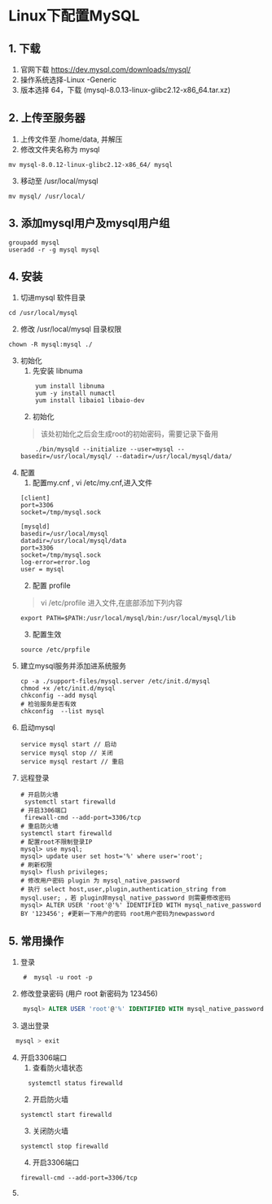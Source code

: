 # Linux下配置MySQL
## 1. 下载
1. 官网下载 https://dev.mysql.com/downloads/mysql/ 
2. 操作系统选择-Linux -Generic
3. 版本选择 64，下载  (mysql-8.0.13-linux-glibc2.12-x86_64.tar.xz)
## 2. 上传至服务器
1. 上传文件至 /home/data, 并解压
2. 修改文件夹名称为 mysql   
  ```text
mv mysql-8.0.12-linux-glibc2.12-x86_64/ mysql 
```
3. 移动至 /usr/local/mysql
```text
mv mysql/ /usr/local/
```
## 3. 添加mysql用户及mysql用户组
```text
groupadd mysql
useradd -r -g mysql mysql
```
## 4. 安装
1. 切进mysql 软件目录
```text
cd /usr/local/mysql
```
2. 修改 /usr/local/mysql 目录权限
```text
chown -R mysql:mysql ./
```
3. 初始化
    1. 先安装 libnuma 
    ```text
        yum install libnuma
        yum -y install numactl
        yum install libaio1 libaio-dev
    ```
    2. 初始化
    > 该处初始化之后会生成root的初始密码，需要记录下备用
    ```text
        ./bin/mysqld --initialize --user=mysql --basedir=/usr/local/mysql/ --datadir=/usr/local/mysql/data/
    ```
4. 配置
    1. 配置my.cnf , vi /etc/my.cnf,进入文件
    ```text
    [client]
    port=3306
    socket=/tmp/mysql.sock
    
    [mysqld]
    basedir=/usr/local/mysql
    datadir=/usr/local/mysql/data
    port=3306
    socket=/tmp/mysql.sock
    log-error=error.log
    user = mysql
    ```
    2. 配置 profile 
    > vi /etc/profile 进入文件,在底部添加下列内容
    ```text
    export PATH=$PATH:/usr/local/mysql/bin:/usr/local/mysql/lib
    ```
    3. 配置生效
    ```text
    source /etc/prpfile
    ```
5. 建立mysql服务并添加进系统服务
    ```text
    cp -a ./support-files/mysql.server /etc/init.d/mysql
    chmod +x /etc/init.d/mysql
    chkconfig --add mysql
    # 检验服务是否有效
    chkconfig  --list mysql
    ```
5. 启动mysql 
    ```text
    service mysql start // 启动
    service mysql stop // 关闭
    service mysql restart // 重启
    ```
6. 远程登录
    ```text
    # 开启防火墙
     systemctl start firewalld
    # 开启3306端口
     firewall-cmd --add-port=3306/tcp
    # 重启防火墙
    systemctl start firewalld
    # 配置root不限制登录IP
    mysql> use mysql;
    mysql> update user set host='%' where user='root';
    # 刷新权限
    mysql> flush privileges;
    # 修改用户密码 plugin 为 mysql_native_password 
    # 执行 select host,user,plugin,authentication_string from mysql.user; ，若 plugin非mysql_native_password 则需要修改密码
    mysql> ALTER USER 'root'@'%' IDENTIFIED WITH mysql_native_password BY '123456'; #更新一下用户的密码 root用户密码为newpassword
    ```

## 5. 常用操作
1. 登录
```text
    #  mysql -u root -p
```
2. 修改登录密码 (用户 root 新密码为 123456)
```sql
    mysql> ALTER USER 'root'@'%' IDENTIFIED WITH mysql_native_password BY '123456'; #更新一下用户的密码 root用户密码为newpassword
```
3. 退出登录
```sql
  mysql > exit
```
4. 开启3306端口
    1. 查看防火墙状态
     ```text
       systemctl status firewalld
     ```
     2. 开启防火墙
    ```text
    systemctl start firewalld
    ```
    3. 关闭防火墙
    ```text
    systemctl stop firewalld
    ```
    4. 开启3306端口
    ```text
    firewall-cmd --add-port=3306/tcp
    ```
5.